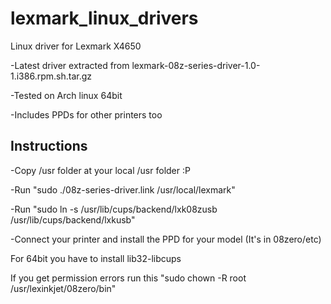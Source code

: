 # lexmark_linux_drivers
Linux driver for Lexmark X4650

-Latest driver extracted from lexmark-08z-series-driver-1.0-1.i386.rpm.sh.tar.gz

-Tested on Arch linux 64bit

-Includes PPDs for other printers too

Instructions
-------------
-Copy /usr folder at your local /usr folder :P

-Run "sudo ./08z-series-driver.link /usr/local/lexmark"

-Run "sudo ln -s /usr/lib/cups/backend/lxk08zusb /usr/lib/cups/backend/lxkusb"

-Connect your printer and install the PPD for your model (It's in 08zero/etc)

For 64bit you have to install lib32-libcups

If you get permission errors run this "sudo chown -R root /usr/lexinkjet/08zero/bin"
